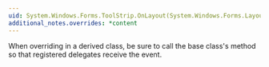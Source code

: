 ```yaml
---
uid: System.Windows.Forms.ToolStrip.OnLayout(System.Windows.Forms.LayoutEventArgs)
additional_notes.overrides: *content
---
```


<p>When overriding <xref href="System.Windows.Forms.ToolStrip.OnLayout(System.Windows.Forms.LayoutEventArgs)"></xref> in a derived class, be sure to call the base class's <xref href="System.Windows.Forms.ToolStrip.OnLayout(System.Windows.Forms.LayoutEventArgs)"></xref> method so that registered delegates receive the event.</p>


